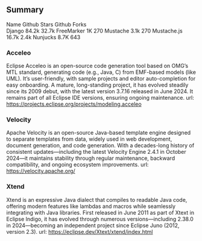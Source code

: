 ## Summary 

Name        Github Stars     Github Forks        
Django       84.2k                32.7k
FreeMarker   1K                   270
Mustache     3.1k                 270
Mustache.js  16.7k                2.4k
Nunjucks     8.7K                 643


### Acceleo 
Eclipse Acceleo is an open-source code generation tool based on OMG’s MTL standard, generating code (e.g., Java, C) from EMF-based models (like UML). It’s user-friendly, with sample projects and editor auto-completion for easy onboarding. A mature, long-standing project, it has evolved steadily since its 2009 debut, with the latest version 3.7.16 released in June 2024. It remains part of all Eclipse IDE versions, ensuring ongoing maintenance.
url: https://projects.eclipse.org/projects/modeling.acceleo

### Velocity
Apache Velocity is an open-source Java-based template engine designed to separate templates from data, widely used in web development, document generation, and code generation. With a decades-long history of consistent updates—including the latest Velocity Engine 2.4.1 in October 2024—it maintains stability through regular maintenance, backward compatibility, and ongoing ecosystem improvements.
url: https://velocity.apache.org/

### Xtend
Xtend is an expressive Java dialect that compiles to readable Java code, offering modern features like lambdas and macros while seamlessly integrating with Java libraries. First released in June 2011 as part of Xtext in Eclipse Indigo, it has evolved through numerous versions—including 2.38.0 in 2024—becoming an independent project since Eclipse Juno (2012, version 2.3).
url: https://eclipse.dev/Xtext/xtend/index.html